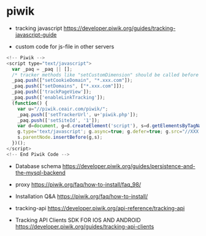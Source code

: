 # piwik

* tracking javascript
https://developer.piwik.org/guides/tracking-javascript-guide

* custom code for js-file in other servers

```javascript
<!-- Piwik -->
<script type="text/javascript">
  var _paq = _paq || [];
  /* tracker methods like "setCustomDimension" should be called before "trackPageView" */
  _paq.push(["setCookieDomain", "*.xxx.com"]);
  _paq.push(["setDomains", ["*.xxx.com"]]);
  _paq.push(['trackPageView']);
  _paq.push(['enableLinkTracking']);
  (function() {
    var u="//piwik.ceair.com/piwik/";
    _paq.push(['setTrackerUrl', u+'piwik.php']);
    _paq.push(['setSiteId', '1']);
    var d=document, g=d.createElement('script'), s=d.getElementsByTagName('script')[0];
    g.type='text/javascript'; g.async=true; g.defer=true; g.src="//XXX.aliyuncs.com/piwik/piwik.js"; 
    s.parentNode.insertBefore(g,s);
  })();
</script>
<!-- End Piwik Code -->

```
* Database schema
https://developer.piwik.org/guides/persistence-and-the-mysql-backend

* proxy
https://piwik.org/faq/how-to-install/faq_98/

* Installation Q&A
https://piwik.org/faq/how-to-install/

* tracking-api
https://developer.piwik.org/api-reference/tracking-api

* Tracking API Clients SDK FOR IOS AND ANDROID
https://developer.piwik.org/guides/tracking-api-clients
